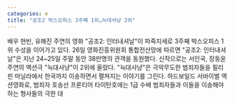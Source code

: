 ```yaml
---
categories: e
title: "공조2 박스오피스 3주째 1위…늑대사냥 2위"
---
```

배우 현빈, 유해진 주연의 영화 "공조2: 인터내셔날"이 파죽지세로 3주째 박스오피스 1위 수성을 이어가고 있다. 26일 영화진흥위원회 통합전산망에 따르면 "공조2: 인터내셔날"은 지난 24~25일 주말 동안 38만명의 관객을 동원했다. 신작으로는 서인국, 장동윤 주연의 액션극 "늑대사냥"이 2위에 올랐다. "늑대사냥"은 극악무도한 범죄자들을 필리핀 마닐라에서 한국까지 이송하면서 펼쳐지는 이야기를 그린다. 하드보일드 서바이벌 액션영화로, 범죄자 호송선 프론티어 타이탄호에는 1급 수배 범죄자들과 이들을 이송해야 하는 형사들의 극한 대